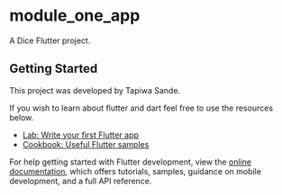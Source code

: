 # module_one_app

A Dice Flutter project.

## Getting Started

This project was developed by Tapiwa Sande.

If you wish to learn about flutter and dart feel free to use the resources below.

- [Lab: Write your first Flutter app](https://docs.flutter.dev/get-started/codelab)
- [Cookbook: Useful Flutter samples](https://docs.flutter.dev/cookbook)

For help getting started with Flutter development, view the
[online documentation](https://docs.flutter.dev/), which offers tutorials,
samples, guidance on mobile development, and a full API reference.
